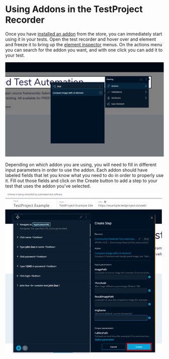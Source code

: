 # Using Addons in the TestProject Recorder

Once you have [installed an addon](installing-community-addons-from-the-store.md) from the store, you can immediately start using it in your tests. Open the test recorder and hover over and element and freeze it to bring up the [element inspector](../using-the-smart-test-recorder/finding-and-using-elements/element-inspector.md) menus.  On the actions menu you can search for the addon you want, and with one click you can add it to your test. 

![Use and addon in a test](../.gitbook/assets/image%20%2832%29.png)

Depending on which addon you are using, you will need to fill in different input parameters in order to use the addon. Each addon should have labeled fields that let you know what you need to do in order to properly use it. Fill out those fields and click on the Create button to add a step to your test that uses the addon you've selected.

![Create and Addon Step](../.gitbook/assets/image%20%2829%29.png)



